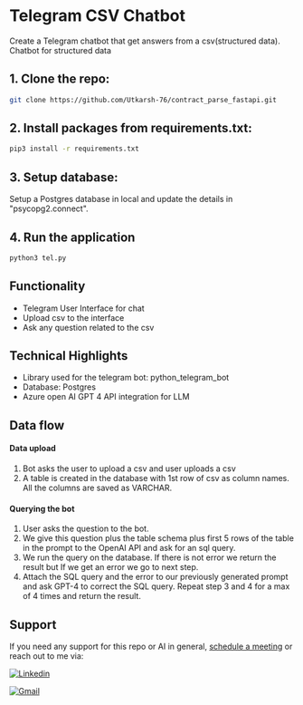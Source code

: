 # Telegram CSV Chatbot

Create a Telegram chatbot that get answers from a csv(structured data). Chatbot for structured data

## 1. Clone the repo:

```bash
git clone https://github.com/Utkarsh-76/contract_parse_fastapi.git
```

## 2. Install packages from requirements.txt:

```bash
pip3 install -r requirements.txt
```

## 3. Setup database:

Setup a Postgres database in local and update the details in "psycopg2.connect".

## 4. Run the application

```bash
python3 tel.py
```

## Functionality

- Telegram User Interface for chat
- Upload csv to the interface
- Ask any question related to the csv

## Technical Highlights

- Library used for the telegram bot: python_telegram_bot
- Database: Postgres
- Azure open AI GPT 4 API integration for LLM

## Data flow
#### Data upload
1. Bot asks the user to upload a csv and user uploads a csv
2. A table is created in the database with 1st row of csv as column names. All the columns are saved as VARCHAR.
#### Querying the bot
1. User asks the question to the bot.
2. We give this question plus the table schema plus first 5 rows of the table in the prompt to the OpenAI API and ask for an sql query.
3. We run the query on the database. If there is not error we return the result but If we get an error we go to next step.
4. Attach the SQL query and the error to our previously generated prompt and ask GPT-4 to correct the SQL query. Repeat step 3 and 4 for a max of 4 times and return the result.

## Support

If you need any support for this repo or AI in general, [schedule a meeting](https://calendly.com/agarwal-ut76/30min) or reach out to me via:

[![Linkedin](https://img.shields.io/badge/linkedin-%230077B5.svg?style=for-the-badge&logo=linkedin&logoColor=white)](https://www.linkedin.com/in/utkarsh-data-agarwal/)

[![Gmail](https://img.shields.io/badge/Gmail-D14836?style=for-the-badge&logo=gmail&logoColor=white)](mailto:agarwal.ut76@gmail.com)
